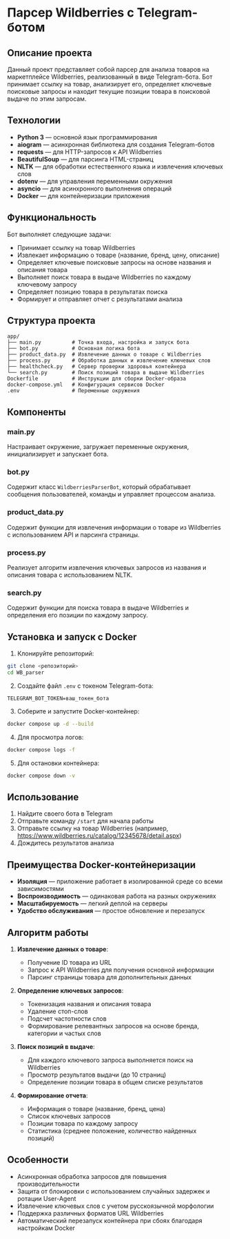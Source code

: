 
# Парсер Wildberries с Telegram-ботом

## Описание проекта

Данный проект представляет собой парсер для анализа товаров на маркетплейсе Wildberries, реализованный в виде Telegram-бота. Бот принимает ссылку на товар, анализирует его, определяет ключевые поисковые запросы и находит текущие позиции товара в поисковой выдаче по этим запросам.

## Технологии

- **Python 3** — основной язык программирования
- **aiogram** — асинхронная библиотека для создания Telegram-ботов
- **requests** — для HTTP-запросов к API Wildberries
- **BeautifulSoup** — для парсинга HTML-страниц
- **NLTK** — для обработки естественного языка и извлечения ключевых слов
- **dotenv** — для управления переменными окружения
- **asyncio** — для асинхронного выполнения операций
- **Docker** — для контейнеризации приложения

## Функциональность

Бот выполняет следующие задачи:
- Принимает ссылку на товар Wildberries
- Извлекает информацию о товаре (название, бренд, цену, описание)
- Определяет ключевые поисковые запросы на основе названия и описания товара
- Выполняет поиск товара в выдаче Wildberries по каждому ключевому запросу
- Определяет позицию товара в результатах поиска
- Формирует и отправляет отчет с результатами анализа

## Структура проекта

```
app/
├── main.py          # Точка входа, настройка и запуск бота
├── bot.py           # Основная логика бота
├── product_data.py  # Извлечение данных о товаре с Wildberries
├── process.py       # Обработка данных и извлечение ключевых слов
├── healthcheck.py   # Сервер проверки здоровья контейнера
└── search.py        # Поиск позиций товара в выдаче Wildberries
Dockerfile           # Инструкции для сборки Docker-образа
docker-compose.yml   # Конфигурация сервисов Docker
.env                 # Переменные окружения
```

## Компоненты

### main.py
Настраивает окружение, загружает переменные окружения, инициализирует и запускает бота.

### bot.py
Содержит класс `WildberriesParserBot`, который обрабатывает сообщения пользователей, команды и управляет процессом анализа.

### product_data.py
Содержит функции для извлечения информации о товаре из Wildberries с использованием API и парсинга страницы.

### process.py
Реализует алгоритм извлечения ключевых запросов из названия и описания товара с использованием NLTK.

### search.py
Содержит функции для поиска товара в выдаче Wildberries и определения его позиции по каждому запросу.

## Установка и запуск с Docker

1. Клонируйте репозиторий:
```bash
git clone <репозиторий>
cd WB_parser
```

2. Создайте файл `.env` с токеном Telegram-бота:
```
TELEGRAM_BOT_TOKEN=ваш_токен_бота
```

3. Соберите и запустите Docker-контейнер:
```bash
docker compose up -d --build
```

4. Для просмотра логов:
```bash
docker compose logs -f
```

5. Для остановки контейнера:
```bash
docker compose down -v
```

## Использование

1. Найдите своего бота в Telegram
2. Отправьте команду `/start` для начала работы
3. Отправьте ссылку на товар Wildberries (например, https://www.wildberries.ru/catalog/12345678/detail.aspx)
4. Дождитесь результатов анализа

## Преимущества Docker-контейнеризации

- **Изоляция** — приложение работает в изолированной среде со всеми зависимостями
- **Воспроизводимость** — одинаковая работа на разных окружениях
- **Масштабируемость** — легкий деплой на серверы
- **Удобство обслуживания** — простое обновление и перезапуск

## Алгоритм работы

1. **Извлечение данных о товаре**:
   - Получение ID товара из URL
   - Запрос к API Wildberries для получения основной информации
   - Парсинг страницы товара для дополнительных данных

2. **Определение ключевых запросов**:
   - Токенизация названия и описания товара
   - Удаление стоп-слов
   - Подсчет частотности слов
   - Формирование релевантных запросов на основе бренда, категории и частых слов

3. **Поиск позиций в выдаче**:
   - Для каждого ключевого запроса выполняется поиск на Wildberries
   - Просмотр результатов выдачи (до 10 страниц)
   - Определение позиции товара в общем списке результатов

4. **Формирование отчета**:
   - Информация о товаре (название, бренд, цена)
   - Список ключевых запросов
   - Позиции товара по каждому запросу
   - Статистика (среднее положение, количество найденных позиций)

## Особенности

- Асинхронная обработка запросов для повышения производительности
- Защита от блокировки с использованием случайных задержек и ротации User-Agent
- Извлечение ключевых слов с учетом русскоязычной морфологии
- Поддержка различных форматов URL Wildberries
- Автоматический перезапуск контейнера при сбоях благодаря настройкам Docker
